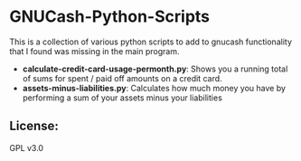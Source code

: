 # GNUCash-Python-Scripts
This is a collection of various python scripts to add to gnucash functionality that I found was missing in the main program.

* **calculate-credit-card-usage-permonth.py**: Shows you a running total of sums for spent / paid off amounts on a credit card.
* **assets-minus-liabilities.py**: Calculates how much money you have by performing a sum of your assets minus your liabilities

## License:

GPL v3.0

